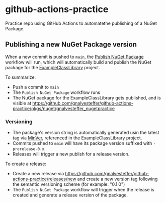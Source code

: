 # github-actions-practice
Practice repo using GitHub Actions to automatethe publishing of a NuGet Package.

## Publishing a new NuGet Package version
When a new commit is pushed to `main`, the [Publish NuGet Package](https://github.com/gnalvesteffer/github-actions-practice/blob/main/.github/workflows/publish-nuget-package.yaml) workflow will run, which will automatically build and publish the NuGet package for the [ExampleClassLibrary](https://github.com/gnalvesteffer/github-actions-practice/tree/main/src/GithubActionsPractice/ExampleClassLibrary) project.

To summarize:
- Push a commit to `main`
- The `Publish NuGet Package` workflow runs
- The NuGet package for the ExampleClassLibrary gets published, and is visible at https://github.com/gnalvesteffer/github-actions-practice/pkgs/nuget/gnalvesteffer_nugetpractice

### Versioning
- The package's version string is automatically generated usin the latest tag via [MinVer](https://github.com/adamralph/minver), referenced in the ExampleClassLibrary project.
- Commits pushed to `main` will have its package version suffixed with `-prerelease-0.x`.
- Releases will trigger a new publish for a release version.

To create a release:
- Create a new release via https://github.com/gnalvesteffer/github-actions-practice/releases/new and create a new version tag following the semantic versioning scheme (for example: "0.1.0")
- The `Publish NuGet Package` workflow will trigger when the release is created and generate a release version of the package.
